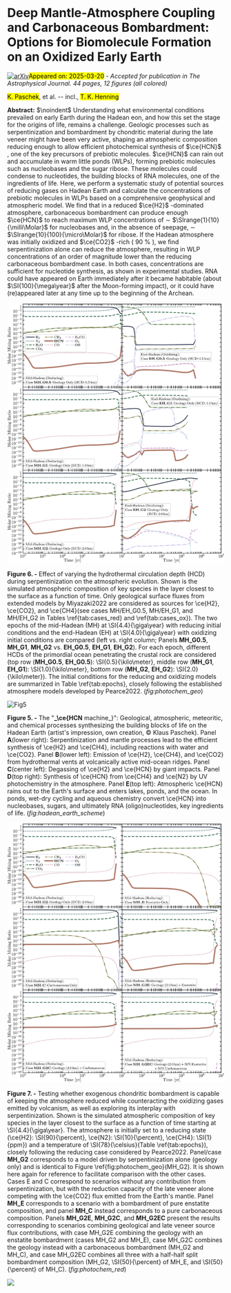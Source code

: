 <div class="macros" style="visibility:hidden;">
$\newcommand{\ensuremath}{}$
$\newcommand{\xspace}{}$
$\newcommand{\object}[1]{\texttt{#1}}$
$\newcommand{\farcs}{{.}''}$
$\newcommand{\farcm}{{.}'}$
$\newcommand{\arcsec}{''}$
$\newcommand{\arcmin}{'}$
$\newcommand{\ion}[2]{#1#2}$
$\newcommand{\textsc}[1]{\textrm{#1}}$
$\newcommand{\hl}[1]{\textrm{#1}}$
$\newcommand{\footnote}[1]{}$
$\newcommand{\vdag}{(v)^\dagger}$
$\newcommand$
$\newcommand$</div>



<div id="title">

# Deep Mantle-Atmosphere Coupling and Carbonaceous Bombardment: Options for Biomolecule Formation on an Oxidized Early Earth

</div>
<div id="comments">

[![arXiv](https://img.shields.io/badge/arXiv-2503.15479-b31b1b.svg)](https://arxiv.org/abs/2503.15479)<mark>Appeared on: 2025-03-20</mark> -  _Accepted for publication in The Astrophysical Journal. 44 pages, 12 figures (all colored)_

</div>
<div id="authors">

<mark>K. Paschek</mark>, et al. -- incl., <mark>T. K. Henning</mark>

</div>
<div id="abstract">

**Abstract:** $\noindent$ Understanding what environmental conditions prevailed on early Earth during the Hadean eon, and how this set the stage for the origins of life, remains a challenge. Geologic processes such as serpentinization and bombardment by chondritic material during the late veneer might have been very active, shaping an atmospheric composition reducing enough to allow efficient photochemical synthesis of $\ce{HCN}$ , one of the key precursors of prebiotic molecules. $\ce{HCN}$ can rain out and accumulate in warm little ponds (WLPs), forming prebiotic molecules such as nucleobases and the sugar ribose. These molecules could condense to nucleotides, the building blocks of RNA molecules, one of the ingredients of life. Here, we perform a systematic study of potential sources of reducing gases on Hadean Earth and calculate the concentrations of prebiotic molecules in WLPs based on a comprehensive geophysical and atmospheric model. We find that in a reduced $\ce{H2}$ -dominated atmosphere, carbonaceous bombardment can produce enough $\ce{HCN}$ to reach maximum WLP concentrations of $\sim$ $\SIrange{1}{10}{\milli\Molar}$ for nucleobases and, in the absence of seepage, $\sim$ $\SIrange{10}{100}{\micro\Molar}$ for ribose. If the Hadean atmosphere was initially oxidized and $\ce{CO2}$ -rich ( $\SI{90}{\percent}$ ), we find serpentinization alone can reduce the atmosphere, resulting in WLP concentrations of an order of magnitude lower than the reducing carbonaceous bombardment case. In both cases, concentrations are sufficient for nucleotide synthesis, as shown in experimental studies. RNA could have appeared on Earth immediately after it became habitable (about $\SI{100}{\mega\year}$ after the Moon-forming impact), or it could have (re)appeared later at any time up to the beginning of the Archean.

</div>

<div id="div_fig1">

<img src="tmp_2503.15479/./photochem_A1aB1aA1bB1bA1cB1c.png" alt="Fig6" width="100%"/>

**Figure 6. -** Effect of varying the hydrothermal circulation depth (HCD) during serpentinization on the atmospheric evolution. Shown is the simulated atmospheric composition of key species in the layer closest to the surface as a function of time. Only geological surface fluxes from extended models by Miyazaki2022 are considered as sources for \ce{H2}, \ce{CO2}, and \ce{CH4}(see cases MH/EH\_G0.5, MH/EH\_G1, and MH/EH\_G2 in Tables \ref{tab:cases_red} and \ref{tab:cases_ox}). The two epochs of the mid-Hadean (MH) at \SI{4.4}{\giga\year} with reducing initial conditions and the end-Hadean (EH) at \SI{4.0}{\giga\year} with oxidizing initial conditions are compared (left vs. right column; Panels **MH\_G0.5**, **MH\_G1**, **MH\_G2** vs. **EH\_G0.5**, **EH\_G1**, **EH\_G2**). For each epoch, different HCDs of the primordial ocean penetrating the crustal rock are considered (top row (**MH\_G0.5**, **EH\_G0.5**): \SI{0.5}{\kilo\meter}, middle row (**MH\_G1**, **EH\_G1**): \SI{1.0}{\kilo\meter}, bottom row (**MH\_G2**, **EH\_G2**): \SI{2.0}{\kilo\meter}). The initial conditions for the reducing and oxidizing models are summarized in Table \ref{tab:epochs}, closely following the established atmosphere models developed by Pearce2022. (*fig:photochem_geo*)

</div>
<div id="div_fig2">

<img src="tmp_2503.15479/./hadean_earth_scheme_new_revision.png" alt="Fig5" width="100%"/>

**Figure 5. -** The "**_\ce{HCN** machine_}": Geological, atmospheric, meteoritic, and chemical processes synthesizing the building blocks of life on the Hadean Earth (artist's impression, own creation, © Klaus Paschek). Panel **A**(lower right): Serpentinization and mantle processes lead to the efficient synthesis of \ce{H2} and \ce{CH4}, including reactions with water and \ce{CO2}. Panel **B**(lower left): Emission of \ce{H2}, \ce{CH4}, and \ce{CO2} from hydrothermal vents at volcanically active mid-ocean ridges. Panel **C**(center left): Degassing of \ce{H2} and \ce{HCN} by giant impacts. Panel **D**(top right): Synthesis of \ce{HCN} from \ce{CH4} and \ce{N2} by UV photochemistry in the atmosphere. Panel **E**(top left): Atmospheric \ce{HCN} rains out to the Earth's surface and enters lakes, ponds, and the ocean. In ponds, wet-dry cycling and aqueous chemistry convert \ce{HCN} into nucleobases, sugars, and ultimately RNA (oligo)nucleotides, key ingredients of life. (*fig:hadean_earth_scheme*)

</div>
<div id="div_fig3">

<img src="tmp_2503.15479/./photochem_A1cA2A3A4A5A6.png" alt="Fig7" width="100%"/>

**Figure 7. -** Testing whether exogenous chondritic bombardment is capable of keeping the atmosphere reduced while counteracting the oxidizing gases emitted by volcanism, as well as exploring its interplay with serpentinization. Shown is the simulated atmospheric composition of key species in the layer closest to the surface as a function of time starting at \SI{4.4}{\giga\year}. The atmosphere is initially set to a reducing state (\ce{H2}: \SI{90}{\percent}, \ce{N2}: \SI{10}{\percent}, \ce{CH4}: \SI{1}{ppm}) and a temperature of \SI{78}{\celsius}(Table \ref{tab:epochs}), closely following the reducing case considered by Pearce2022. Panel/case **MH\_G2** corresponds to a model driven by serpentinization alone (geology only) and is identical to Figure \ref{fig:photochem_geo}(MH\_G2). It is shown here again for reference to facilitate comparison with the other cases. Cases E and C correspond to scenarios without any contribution from serpentinization, but with the reduction capacity of the late veneer alone competing with the \ce{CO2} flux emitted from the Earth's mantle. Panel **MH\_E** corresponds to a scenario with a bombardment of pure enstatite composition, and panel **MH\_C** instead corresponds to a pure carbonaceous composition. Panels **MH\_G2E**, **MH\_G2C**, and **MH\_G2EC** present the results corresponding to scenarios combining geological and late veneer source flux contributions, with case MH\_G2E combining the geology with an enstatite bombardment (cases MH\_G2 and MH\_E), case MH\_G2C combines the geology instead with a carbonaceous bombardment (MH\_G2 and MH\_C), and case MH\_G2EC combines all three with a half-half split bombardment composition (MH\_G2, \SI{50}{\percent} of MH\_E, and \SI{50}{\percent} of MH\_C). (*fig:photochem_red*)

</div><div id="qrcode"><img src=https://api.qrserver.com/v1/create-qr-code/?size=100x100&data="https://arxiv.org/abs/2503.15479"></div>
